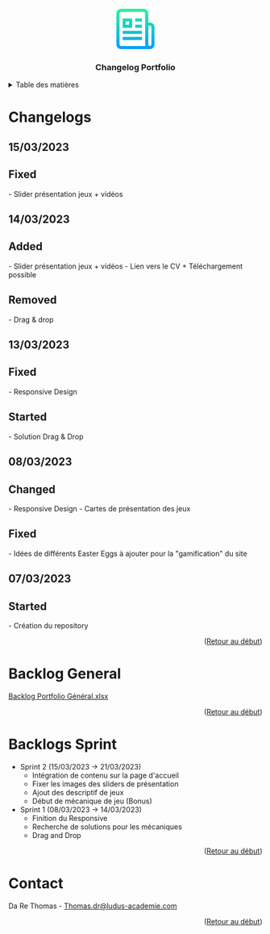 <br />
<div align="center">
  <img id="top" src="images/logo.png" alt="Logo" width="80" height="80">

  <h3 align="center">Changelog Portfolio</h3>
</div>

<!-- TABLE DES MATIERES -->
<details>
  <summary>Table des matières</summary>
  <ol>
    <li><a href="#changelogs">Changelogs</a></li>
    <li><a href="#backlog-general">Backlog Général</a></li>
    <li><a href="#backlogs-sprint">Backlogs Sprint</a></li>
    <li><a href="#contact">Contact</a></li>
  </ol>
</details>

<!-- CHANGELOGS -->
# Changelogs

## 15/03/2023
<h2>Fixed</h2>
- Slider présentation jeux + vidéos

## 14/03/2023
<h2>Added</h2>
- Slider présentation jeux + vidéos
- Lien vers le CV + Téléchargement possible

<h2>Removed</h2>
- Drag & drop

## 13/03/2023
<h2>Fixed</h2>
- Responsive Design

<h2>Started</h2>
- Solution Drag & Drop

## 08/03/2023
<h2>Changed</h2>
- Responsive Design
- Cartes de présentation des jeux

<h2>Fixed</h2>
- Idées de différents Easter Eggs à ajouter pour la "gamification" du site

## 07/03/2023
<h2>Started</h2>
- Création du repository

<p align="right">(<a href="#top">Retour au début</a>)</p>

<!-- BACKLOGS -->
# Backlog General

[Backlog Portfolio Général.xlsx](https://github.com/dardar59164/Portfolio-Gamifi-/files/10911589/Backlog.Portfolio.General.xlsx)

<p align="right">(<a href="#top">Retour au début</a>)</p>

# Backlogs Sprint

<ul>
  <li>Sprint 2 (15/03/2023 → 21/03/2023)
    <ul>
      <li>Intégration de contenu sur la page d'accueil</li>
      <li>Fixer les images des sliders de présentation</li>
      <li>Ajout des descriptif de jeux</li>
      <li>Début de mécanique de jeu (Bonus)</li>
    </ul>
  </li>
  <li>Sprint 1 (08/03/2023 → 14/03/2023)
    <ul>
      <li>Finition du Responsive</li>
      <li>Recherche de solutions pour les mécaniques</li>
      <li>Drag and Drop </li>
    </ul>
  </li>
</ul>

<p align="right">(<a href="#top">Retour au début</a>)</p>

<!-- CONTACT -->
# Contact

Da Re Thomas - Thomas.dr@ludus-academie.com

<p align="right">(<a href="#top">Retour au début</a>)</p>
